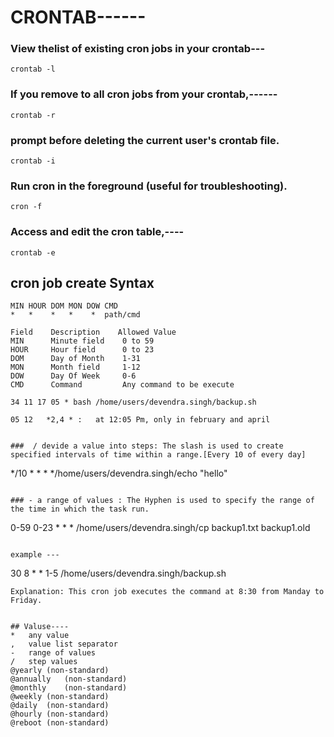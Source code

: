 # CRONTAB------

### View thelist of existing cron jobs in your crontab---
```
crontab -l 
```

### If you remove to all cron jobs from your crontab,------
```
crontab -r
```

### prompt before deleting the current user's crontab file.
```
crontab -i
```
 
### Run cron in the foreground (useful for troubleshooting). 
```
cron -f
```
 
### Access and edit the cron table,----
```
crontab -e
```

## cron job create Syntax 
```
MIN HOUR DOM MON DOW CMD
*   *	 *   *    *  path/cmd

Field    Description    Allowed Value
MIN      Minute field    0 to 59
HOUR     Hour field      0 to 23
DOM      Day of Month    1-31
MON      Month field     1-12
DOW      Day Of Week     0-6
CMD      Command         Any command to be execute

34 11 17 05 * bash /home/users/devendra.singh/backup.sh

05 12 	*2,4 * :   at 12:05 Pm, only in february and april 


###  / devide a value into steps: The slash is used to create specified intervals of time within a range.[Every 10 of every day]
```
*/10 * * * */home/users/devendra.singh/echo "hello"
```

### - a range of values : The Hyphen is used to specify the range of the time in which the task run.
```
0-59 0-23 * * * /home/users/devendra.singh/cp backup1.txt backup1.old
```

example ---
```
30 8 * * 1-5 /home/users/devendra.singh/backup.sh
```
Explanation: This cron job executes the command at 8:30 from Manday to Friday.


## Valuse----
*	any value
,	value list separator
-	range of values
/	step values
@yearly	(non-standard)
@annually	(non-standard)
@monthly	(non-standard)
@weekly	(non-standard)
@daily	(non-standard)
@hourly	(non-standard)
@reboot	(non-standard)
